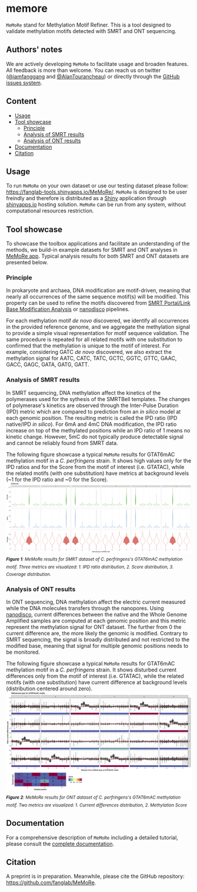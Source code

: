 # memore

`MeMoRe` stand for Methylation Motif Refiner. This is a tool designed to validate methylation motifs detected with SMRT and ONT sequencing.

## Authors' notes
We are actively developing `MeMoRe` to facilitate usage and broaden features. All feedback is more than welcome. You can reach us on twitter ([@iamfanggang](https://twitter.com/iamfanggang) and [@AlanTourancheau](https://twitter.com/AlanTourancheau)) or directly through the [GitHub issues system](https://github.com/fanglab/MeMoRe/issues).

## Content
+ [Usage](#Usage)
+ [Tool showcase](#Tool-showcase)
  + [Principle](#Principle)
  + [Analysis of SMRT results](#Analysis-of-SMRT-results)
  + [Analysis of ONT results](#Analysis-of-ONT-results)
+ [Documentation](#Documentation)
+ [Citation](#Citation)

## Usage
To run `MeMoRe` on your own dataset or use our testing dataset please follow: https://fanglab-tools.shinyapps.io/MeMoRe/. `MeMoRe` is designed to be user freindly and therefore is distributed as a [Shiny] application through [shinyapps.io] hosting solution. `MeMoRe` can be run from any system, without computational resources restriction.

## Tool showcase
To showcase the toolbox applications and facilitate an understanding of the methods, we build-in example datasets for SMRT and ONT analyses in [MeMoRe app](https://fanglab-tools.shinyapps.io/MeMoRe/). Typical analysis results for both SMRT and ONT datasets are presented below.

### Principle
In prokaryote and archaea, DNA modification are motif-driven, meaning that nearly all occurrences of the same sequence motif(s) will be modified. This property can be used to refine the motifs discovered from [SMRT Portal/Link Base Modification Analysis](https://www.pacb.com/support/software-downloads/) or [nanodisco](https://github.com/fanglab/nanodisco>) pipelines.

For each methylation motif *de novo* discovered, we identify all occurrences in the provided reference genome, and we aggregate the methylation signal to provide a simple visual representation for motif sequence validation. The same procedure is repeated for all related motifs with one substitution to confirmed that the methylation is unique to the motif of interest. For example, considering GATC *de novo* discovered, we also extract the methylation signal for AATC, CATC, TATC, GCTC, GGTC, GTTC, GAAC, GACC, GAGC, GATA, GATG, GATT.

### Analysis of SMRT results
In SMRT sequencing, DNA methylation affect the kinetics of the polymerases used for the sythesis of the SMRTBell templates. The changes of polymerase's kinetics are observed through the Inter-Pulse Duration (IPD) metric which are compared to prediction from an *in silico* model at each genomic position. The resulting metric is called the IPD ratio (IPD native/IPD *in silico*). For 6mA and 4mC DNA modification, the IPD ratio increase on top of the methylated positions while an IPD ratio of 1 means no kinetic change. However, 5mC do not typically produce detectable signal and cannot be reliably found from SMRT data.

The following figure showcase a typical `MeMoRe` results for GTAT6mAC methylation motif in a *C. perfringens* strain. It shows high values only for the IPD ratios and for the Score from the motif of interest (i.e. GTATAC), while the related motifs (with one substitution) have metrics at background levels (\~1 for the IPD ratio and \~0 for the Score).    
![Output SMRT](/docs/figures/GTATAC_5_combined.png "C. perfringens's GTAT6mAC methylation motif results")
<sub>***Figure 1**: MeMoRe results for SMRT dataset of C. perfringens's GTAT6mAC methylation motif. Three metrics are visualized: 1. IPD ratio distribution, 2. Score distribution, 3. Coverage distribution.*</sub><br />

### Analysis of ONT results
In ONT sequencing, DNA methylation affect the electric current measured while the DNA molecules transfers through the nanopores. Using [nanodisco](https://github.com/fanglab/nanodisco>), current differences between the native and the Whole Genome Amplified samples are computed at each genomic position and this metric represent the methylation signal for ONT dataset. The further from 0 the current difference are, the more likely the genomic is modified. Contrary to SMRT sequencing, the signal is broadly distributed and not restricted to the modified base, meaning that signal for multiple genomic positions needs to be monitored.

The following figure showcase a typical `MeMoRe` results for GTAT6mAC methylation motif in a *C. perfringens* strain. It shows disturbed current differences only from the motif of interest (i.e. GTATAC), while the related motifs (with one substitution) have current difference at background levels (distribution centered around zero).    
![Output ONT](/docs/figures/GTATAC_5_ont.png "C. perfringens's GTAT6mAC methylation motif results")
<sub>***Figure 2**: MeMoRe results for ONT dataset of C. perfringens's GTAT6mAC methylation motif. Two metrics are visualized: 1. Current differences distribution, 2. Methylation Score*</sub><br />

## Documentation
For a comprehensive description of `MeMoRe` including a detailed tutorial, please consult the [complete documentation][Full Documentation].

## Citation

A preprint is in preparation. Meanwhile, please cite the GitHub repository: https://github.com/fanglab/MeMoRe.

[Shiny]: https://shiny.rstudio.com/
[shinyapps.io]: https://www.shinyapps.io/
[Full Documentation]: https://MeMoRe.readthedocs.io/en/latest/overview.html